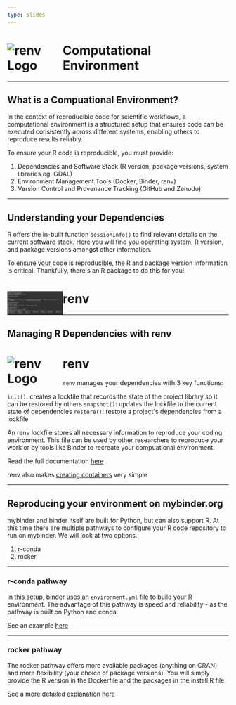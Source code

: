 ```yaml
---
type: slides
---
```


<div><h1><img src="https://rstudio.github.io/renv/logo.svg" alt="renv Logo" width=25% align="left"/>Computational Environment</h1></div>

---

## What is a Compuational Environment?


In the context of reproducible code for scientific workflows, a computational environment is a structured setup that ensures code can be executed consistently across different systems, enabling others to reproduce results reliably.

To ensure your R code is reproducible, you must provide:

1. Dependencies and Software Stack (R version, package versions, system libraries eg. GDAL)
2. Environment Management Tools (Docker, Binder, renv)
3. Version Control and Provenance Tracking (GitHub and Zenodo)

---

## Understanding your Dependencies

R offers the in-built function `sessionInfo()` to find relevant details on the current software stack. Here you will find you operating system, R version, and package versions amongst other information.

To ensure your code is reproducible, the R and package version information is critical. Thankfully, there's an R package to do this for you!

<div><h1><img src="https://github.com/LinkedEarth/RLeapFROGS/blob/R.specific/static/module6/sessionInfo().PNG?raw=true" alt="renv Logo" width=25% align="left"/>renv</h1></div>

---

## Managing R Dependencies with renv

<div><h1><img src="https://rstudio.github.io/renv/logo.svg" alt="renv Logo" width=25% align="left"/>renv</h1></div>

`renv` manages your dependencies with 3 key functions:

`init()`: creates a lockfile that records the state of the project library so it can be restored by others
`snapshot()`: updates the lockfile to the current state of dependencies
`restore()`: restore a project's dependencies from a lockfile

An renv lockfile stores all necessary information to reproduce your coding environment. This file can be used by other researchers to reproduce your work or by tools like Binder to recreate your compuational environment. 

Read the full documentation [here](https://rstudio.github.io/renv/articles/renv.html)

renv also makes [creating containers](https://rstudio.github.io/renv/articles/docker.html) very simple

---

## Reproducing your environment on mybinder.org

mybinder and binder itself are built for Python, but can also support R. At this time there are multiple pathways to configure your R code repository to run on mybinder. We will look at two options.

1. r-conda
2. rocker

---

### r-conda pathway

In this setup, binder uses an `environment.yml` file to build your R environment. The advantage of this pathway is speed and reliability - as the pathway is built on Python and conda.

See an example [here](https://github.com/binder-examples/r-conda)

---

### rocker pathway

The rocker pathway offers more available packages (anything on CRAN) and more flexibility (your choice of package versions). You will simply provide the R version in the Dockerfile and the packages in the install.R file.

See a more detailed explanation [here](https://github.com/rocker-org/binder/)
